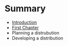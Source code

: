 # Summary

* [Introduction](README.md)
* [First Chapter](chapter1.md)
* Planning a distrubution
* Developing a distribution

